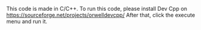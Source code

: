 This code is made in C/C++.
To run this code, please install Dev Cpp on https://sourceforge.net/projects/orwelldevcpp/
After that, click the execute menu and run it.
